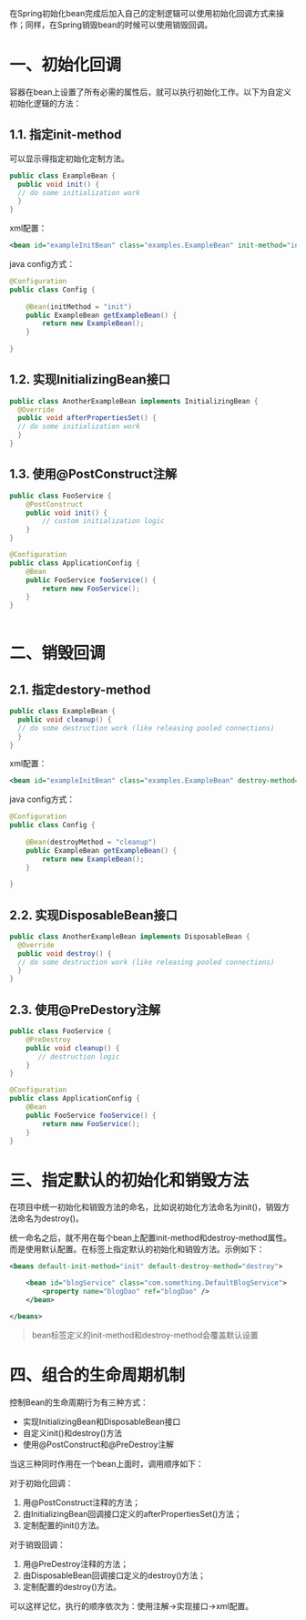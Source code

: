 在Spring初始化bean完成后加入自己的定制逻辑可以使用初始化回调方式来操作；同样，在Spring销毁bean的时候可以使用销毁回调。

# 一、初始化回调

容器在bean上设置了所有必需的属性后，就可以执行初始化工作。以下为自定义初始化逻辑的方法：

## 1.1. 指定init-method

可以显示得指定初始化定制方法。

~~~java
public class ExampleBean {
  public void init() {
  // do some initialization work
  }
}
~~~

xml配置：

~~~xml
<bean id="exampleInitBean" class="examples.ExampleBean" init-method="init"/>
~~~

java config方式：

~~~java
@Configuration
public class Config {
    
    @Bean(initMethod = "init")
    public ExampleBean getExampleBean() {
        return new ExampleBean();
    }
    
}
~~~

## 1.2. 实现InitializingBean接口

~~~java
public class AnotherExampleBean implements InitializingBean {
  @Override
  public void afterPropertiesSet() {
  // do some initialization work
  }
}
~~~

## 1.3. 使用@PostConstruct注解

~~~java
public class FooService {
    @PostConstruct
    public void init() {
        // custom initialization logic
    }
}

@Configuration
public class ApplicationConfig {
    @Bean
    public FooService fooService() {
        return new FooService();
    }
}
        
~~~

# 二、销毁回调

## 2.1. 指定destory-method

~~~java
public class ExampleBean {
  public void cleanup() {
  // do some destruction work (like releasing pooled connections)
  }
}
~~~

xml配置：

~~~xml
<bean id="exampleInitBean" class="examples.ExampleBean" destroy-method="cleanup"/>
~~~

java config方式：

~~~java
@Configuration
public class Config {
    
    @Bean(destroyMethod = "cleanup")
    public ExampleBean getExampleBean() {
        return new ExampleBean();
    }
    
}
~~~

## 2.2. 实现DisposableBean接口

~~~java
public class AnotherExampleBean implements DisposableBean {
  @Override
  public void destroy() {
  // do some destruction work (like releasing pooled connections)
  }
}
~~~

## 2.3. 使用@PreDestory注解

~~~java
public class FooService {
    @PreDestroy
    public void cleanup() {
       // destruction logic
    }
}

@Configuration
public class ApplicationConfig {
    @Bean
    public FooService fooService() {
        return new FooService();
    }
}
~~~

# 三、指定默认的初始化和销毁方法

在项目中统一初始化和销毁方法的命名，比如说初始化方法命名为init()，销毁方法命名为destroy()。

统一命名之后，就不用在每个bean上配置init-method和destroy-method属性。而是使用默认配置。在<beans/>标签上指定默认的初始化和销毁方法。示例如下：

~~~xml
<beans default-init-method="init" default-destroy-method="destroy">

    <bean id="blogService" class="com.something.DefaultBlogService">
        <property name="blogDao" ref="blogDao" />
    </bean>

</beans>
~~~

> bean标签定义的init-method和destroy-method会覆盖默认设置

# 四、组合的生命周期机制

控制Bean的生命周期行为有三种方式：

- 实现InitializingBean和DisposableBean接口
- 自定义init()和destroy()方法
- 使用@PostConstruct和@PreDestroy注解

当这三种同时作用在一个bean上面时，调用顺序如下：

对于初始化回调：

1. 用@PostConstruct注释的方法；
2. 由InitializingBean回调接口定义的afterPropertiesSet()方法；
3. 定制配置的init()方法。

对于销毁回调：

1. 用@PreDestroy注释的方法；
2. 由DisposableBean回调接口定义的destroy()方法；
3. 定制配置的destroy()方法。



可以这样记忆，执行的顺序依次为：使用注解->实现接口->xml配置。







